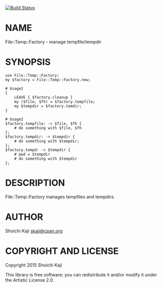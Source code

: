 [![Build Status](https://travis-ci.org/shoichikaji/File-Temp-Factory.svg?branch=master)](https://travis-ci.org/shoichikaji/File-Temp-Factory)

NAME
====

File::Temp::Factory - manage tempfile/tempdir

SYNOPSIS
========

    use File::Temp::Factory;
    my $factory = File::Temp::Factory.new;

    # Usage1
    {
        LEAVE { $factory.cleanup }
        my ($file, $fh) = $factory.tempfile;
        my $tempdir = $factory.temdir;
    }

    # Usage2
    $factory.tempfile: -> $file, $fh {
        # do something with $file, $fh
    };
    $factory.tempdir: -> $tempdir {
        # do something with $tempdir;
    };
    $factory.tempd: -> $tempdir {
        # pwd = $tempdir
        # do something with $tempdir
    };

DESCRIPTION
===========

File::Temp::Factory manages tempfiles and tempdirs.

AUTHOR
======

Shoichi Kaji <skaji@cpan.org>

COPYRIGHT AND LICENSE
=====================

Copyright 2015 Shoichi Kaji

This library is free software; you can redistribute it and/or modify it under the Artistic License 2.0.
